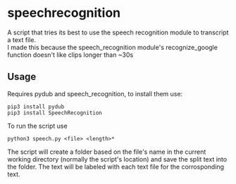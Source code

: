 # speechrecognition
A script that tries its best to use the speech recognition module to transcript a text file.  
I made this because the speech_recognition module's recognize_google function doesn't like clips longer than ~30s


Usage
---
Requires pydub and speech_recognition, to install them use:

```
pip3 install pydub
pip3 install SpeechRecognition
```

To run the script use 
```
python3 speech.py <file> <length>*
```
The script will create a folder based on the file's name in the current working directory (normally the script's location) and save the split text into the folder. The text will be labeled with each text file for the corrosponding text.

